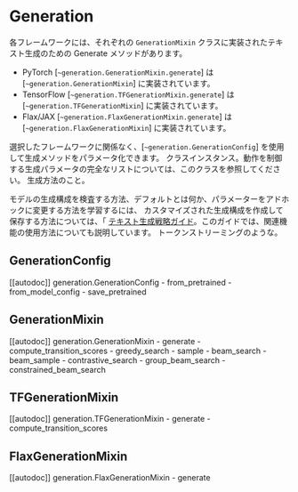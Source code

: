 <!--Copyright 2022 The HuggingFace Team. All rights reserved.

Licensed under the Apache License, Version 2.0 (the "License"); you may not use this file except in compliance with
the License. You may obtain a copy of the License at

http://www.apache.org/licenses/LICENSE-2.0

Unless required by applicable law or agreed to in writing, software distributed under the License is distributed on
an "AS IS" BASIS, WITHOUT WARRANTIES OR CONDITIONS OF ANY KIND, either express or implied. See the License for the
specific language governing permissions and limitations under the License.

⚠️ Note that this file is in Markdown but contain specific syntax for our doc-builder (similar to MDX) that may not be
rendered properly in your Markdown viewer.

-->

# Generation

各フレームワークには、それぞれの `GenerationMixin` クラスに実装されたテキスト生成のための Generate メソッドがあります。

- PyTorch [`~generation.GenerationMixin.generate`] は [`~generation.GenerationMixin`] に実装されています。
- TensorFlow [`~generation.TFGenerationMixin.generate`] は [`~generation.TFGenerationMixin`] に実装されています。
- Flax/JAX [`~generation.FlaxGenerationMixin.generate`] は [`~generation.FlaxGenerationMixin`] に実装されています。

選択したフレームワークに関係なく、[`~generation.GenerationConfig`] を使用して生成メソッドをパラメータ化できます。
クラスインスタンス。動作を制御する生成パラメータの完全なリストについては、このクラスを参照してください。
生成方法のこと。

モデルの生成構成を検査する方法、デフォルトとは何か、パラメーターをアドホックに変更する方法を学習するには、
カスタマイズされた生成構成を作成して保存する方法については、「
[テキスト生成戦略ガイド](../generation_strategies)。このガイドでは、関連機能の使用方法についても説明しています。
トークンストリーミングのような。

## GenerationConfig

[[autodoc]] generation.GenerationConfig
	- from_pretrained
	- from_model_config
	- save_pretrained

## GenerationMixin

[[autodoc]] generation.GenerationMixin
	- generate
	- compute_transition_scores
	- greedy_search
	- sample
	- beam_search
	- beam_sample
	- contrastive_search
	- group_beam_search
	- constrained_beam_search

## TFGenerationMixin

[[autodoc]] generation.TFGenerationMixin
	- generate
	- compute_transition_scores

## FlaxGenerationMixin

[[autodoc]] generation.FlaxGenerationMixin
	- generate
